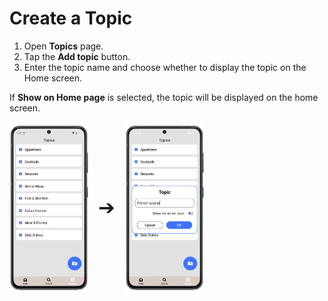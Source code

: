 # Create a Topic

1. Open **Topics** page.
3. Tap the **Add topic** button.
4. Enter the topic name and choose whether to display the topic on the Home screen.

If **Show on Home page** is selected, the topic will be displayed on the home screen.

<div style="display: flex; gap: 16px; align-items: center;">
  <img src="img/topics.webp" style="width:25%; vertical-align: middle;">
  <span style="font-size: 2rem; vertical-align: middle;">➔</span>
  <img src="img/topics_3.webp" style="width:25%; vertical-align: middle;">
</div>
